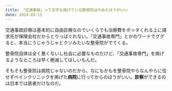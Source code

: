 ```yaml
---
title: 「交通事故」って文字を掲げている整骨院はやめたほうがいい
date: 2014-03-11
---
```


交通事故診療は基本的に自由診療なのでいくらでも治療費をボッタくれる上に請求先が保険会社だからとりっぱぐれない。「交通事故専門」とかのワードでググると、本当にうじゃうじゃとクソみたいな整骨院がでてくる。

整骨院自体は全く悪くないし社会に必要なものだけど、「交通事故専門」を掲げるようなところは早く絶滅してほしいもんだ。

そもそも整骨院は病院じゃないのだから、なにもかもを整骨院やらなんやらに任せずペインクリニックを掲げた**病院**に行ってからのほうがいい。**診察**ができるのは日本では医者だけなのだ。
